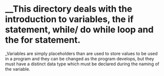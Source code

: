 # __This directory deals with the introduction to variables, the if statement, while/ do while loop and the for statement.

_Variables are simply placeholders than are used to store values to be used in a program and they can be changed as the program develops, but they must have a distinct data type which must be declared during the naming of the variable.
